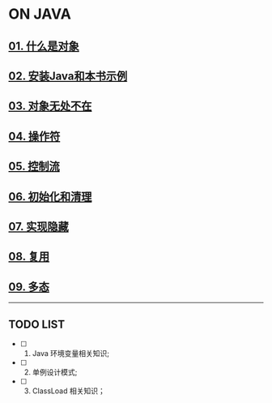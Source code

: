 # ON JAVA

## [01. 什么是对象](./01_什么是对象.md)

## [02. 安装Java和本书示例](./01_什么是对象.md)

## [03. 对象无处不在](./03_对象无处不在.md)

## [04. 操作符](./04_操作符.md)

## [05. 控制流](./05_控制流.md)

## [06. 初始化和清理](./06_初始化和清理.md)

## [07. 实现隐藏](./07_实现隐藏.md)

## [08. 复用](./08_复用.md)

## [09. 多态](./09_多态.md)

---

## TODO LIST

- [ ] 1. Java 环境变量相关知识;
- [ ] 2. 单例设计模式;
- [ ] 3. ClassLoad 相关知识；